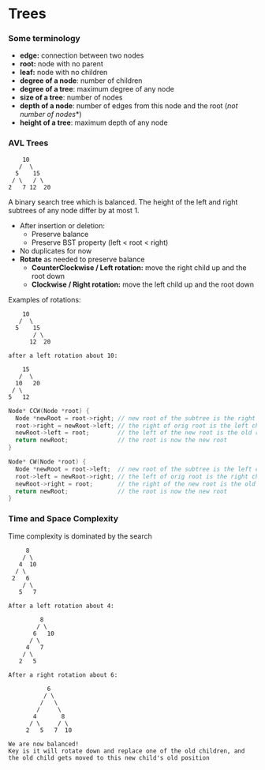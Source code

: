 # Trees

### Some terminology
- **edge:** connection between two nodes
- **root:** node with no parent
- **leaf:** node with no children
- **degree of a node**: number of children
- **degree of a tree**: maximum degree of any node
- **size of a tree**: number of nodes
- **depth of a node**: number of edges from this node and the root (*not number of nodes**)
- **height of a tree**: maximum depth of any node

### AVL Trees

```
    10
   /  \
  5    15
 / \   / \
2   7 12  20
```

A binary search tree which is balanced. The height of the left and right subtrees of any node differ by at most 1.
- After insertion or deletion:
  - Preserve balance
  - Preserve BST property (left < root < right)
- No duplicates for now
- **Rotate** as needed to preserve balance
  - **CounterClockwise / Left rotation:** move the right child up and the root down
  - **Clockwise / Right rotation:** move the left child up and the root down

Examples of rotations:
```
    10
   /  \
  5    15
       / \
      12  20

after a left rotation about 10:

    15
   /  \
  10   20
 / \
5   12
```
```c
Node* CCW(Node *root) {
  Node *newRoot = root->right; // new root of the subtree is the right child
  root->right = newRoot->left; // the right of orig root is the left child of the new root
  newRoot->left = root;        // the left of the new root is the old root
  return newRoot;              // the root is now the new root
}

Node* CW(Node *root) {
  Node *newRoot = root->left;  // new root of the subtree is the left child
  root->left = newRoot->right; // the left of orig root is the right child of the new root
  newRoot->right = root;       // the right of the new root is the old root
  return newRoot;              // the root is now the new root
}
```

### Time and Space Complexity
Time complexity is dominated by the search 


```
     8
    / \
   4  10
  / \   
 2   6
    / \
   5   7

After a left rotation about 4:

         8
        / \
       6   10
      / \
     4   7
    / \
   2   5

After a right rotation about 6:

           6
          / \
         /   \
        /     \
       4       8
      / \     / \
     2   5   7  10

We are now balanced!
Key is it will rotate down and replace one of the old children, and the old child gets moved to this new child's old position
```
        
```


```